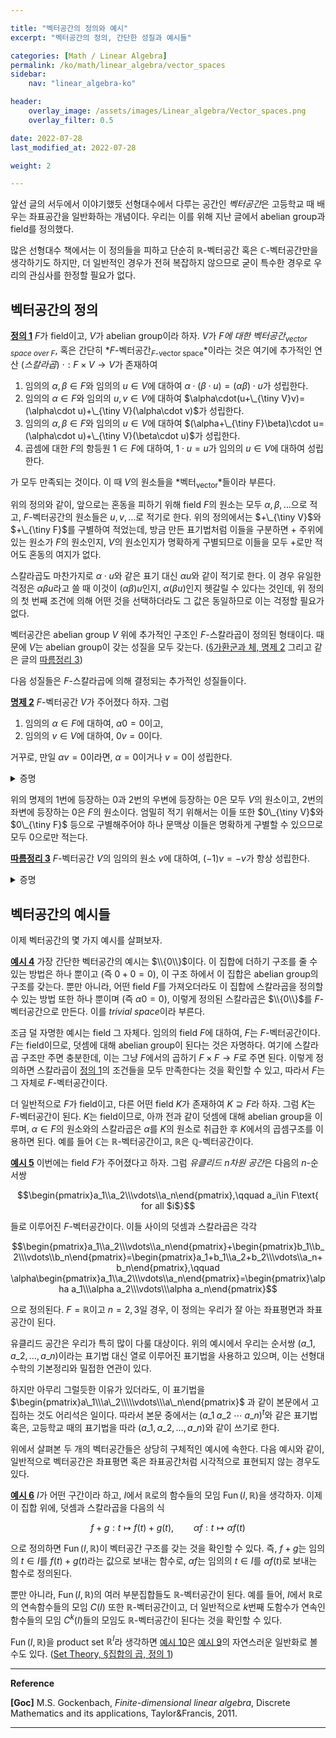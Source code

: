 ```yaml
---

title: "벡터공간의 정의와 예시"
excerpt: "벡터공간의 정의, 간단한 성질과 예시들"

categories: [Math / Linear Algebra]
permalink: /ko/math/linear_algebra/vector_spaces
sidebar: 
    nav: "linear_algebra-ko"

header:
    overlay_image: /assets/images/Linear_algebra/Vector_spaces.png
    overlay_filter: 0.5

date: 2022-07-28
last_modified_at: 2022-07-28

weight: 2

---
```


앞선 글의 서두에서 이야기했듯 선형대수에서 다루는 공간인 *벡터공간*은 고등학교 때 배우는 좌표공간을 일반화하는 개념이다. 우리는 이를 위해 지난 글에서 abelian group과 field를 정의했다. 

많은 선형대수 책에서는 이 정의들을 피하고 단순히 $\mathbb{R}$-벡터공간 혹은 $\mathbb{C}$-벡터공간만을 생각하기도 하지만, 더 일반적인 경우가 전혀 복잡하지 않으므로 굳이 특수한 경우로 우리의 관심사를 한정할 필요가 없다.

## 벡터공간의 정의

<div class="definition" markdown="1">

<ins id="df1">**정의 1**</ins> $F$가 field이고, $V$가 abelian group이라 하자. $V$가 *$F$에 대한 벡터공간<sub>vector space over $F$</sub>*, 혹은 간단히 *$F$-벡터공간<sub>$F$-vector space</sub>*이라는 것은 여기에 추가적인 연산 (*스칼라곱*) $\cdot:F\times V\rightarrow V$가 존재하여 

1. 임의의 $\alpha,\beta\in F$와 임의의 $u\in V$에 대하여 $\alpha\cdot(\beta\cdot u)=(\alpha\beta)\cdot u$가 성립한다.
2. 임의의 $\alpha\in F$와 임의의 $u,v\in V$에 대하여 $\alpha\cdot(u+\_{\tiny V}v)=(\alpha\cdot u)+\_{\tiny V}(\alpha\cdot v)$가 성립한다.
3. 임의의 $\alpha,\beta\in F$와 임의의 $u\in V$에 대하여 $(\alpha+\_{\tiny F}\beta)\cdot u=(\alpha\cdot u)+\_{\tiny V}(\beta\cdot u)$가 성립한다.  
4. 곱셈에 대한 $F$의 항등원 $1\in F$에 대하여, $1\cdot u=u$가 임의의 $u\in V$에 대하여 성립한다.

가 모두 만족되는 것이다. 이 때 $V$의 원소들을 *벡터<sub>vector</sub>*들이라 부른다.

</div>

위의 정의와 같이, 앞으로는 혼동을 피하기 위해 field $F$의 원소는 모두 $\alpha,\beta,\ldots$으로 적고, $F$-벡터공간의 원소들은 $u,v,\ldots$로 적기로 한다. 위의 정의에서는 $+\_{\tiny V}$와 $+\_{\tiny F}$를 구별하여 적었는데, 방금 만든 표기법처럼 이들을 구분하면 $+$ 주위에 있는 원소가 $F$의 원소인지, $V$의 원소인지가 명확하게 구별되므로 이들을 모두 $+$로만 적어도 혼동의 여지가 없다.  

스칼라곱도 마찬가지로 $\alpha\cdot u$와 같은 표기 대신 $\alpha u$와 같이 적기로 한다. 이 경우 유일한 걱정은 $\alpha\beta u$라고 쓸 때 이것이 $(\alpha\beta)u$인지, $\alpha(\beta u)$인지 헷갈릴 수 있다는 것인데, 위 정의의 첫 번째 조건에 의해 어떤 것을 선택하더라도 그 값은 동일하므로 이는 걱정할 필요가 없다.  

벡터공간은 abelian group $V$ 위에 추가적인 구조인 $F$-스칼라곱이 정의된 형태이다. 때문에 $V$는 abelian group이 갖는 성질을 모두 갖는다. ([§가환군과 체, 명제 2](/ko/math/linear_algebra/fields#pp2) 그리고 같은 글의 [따름정리 3](/ko/math/linear_algebra/fields))

다음 성질들은 $F$-스칼라곱에 의해 결정되는 추가적인 성질들이다.

<div class="proposition" markdown="1">

<ins id="pp2">**명제 2**</ins> $F$-벡터공간 $V$가 주어졌다 하자. 그럼

1. 임의의 $\alpha\in F$에 대하여, $\alpha0=0$이고,
2. 임의의 $v\in V$에 대하여, $0v=0$이다.

거꾸로, 만일 $\alpha v=0$이라면, $\alpha=0$이거나 $v=0$이 성립한다.

</div>
<details class="proof" markdown="1">
<summary>증명</summary>

처음 두 주장은 앞선 글의 [명제 6](/ko/math/linear_algebra/fields#pp6)과 비슷하게 진행하면 된다. 예를 들어, 

$$\alpha0+\alpha0=\alpha(0+0)=\alpha0$$

이므로 $\alpha0=0$이고, 이와 비슷하게

$$0v+0v=(0+0)v=0v$$

이므로 $0v=0$이다. 마지막으로, $\alpha v=0$이고 $\alpha\neq 0$이라 하자. 만일 $\alpha\neq 0$이라면, $\alpha^{-1}\in F$가 존재하여 $\alpha\alpha^{-1}=1$이고, 따라서

$$v=1v=(\alpha^{-1}\alpha)v=\alpha^{-1}(\alpha v)=\alpha^{-1}0=0$$

이므로, $v=0$이 되어 주어진 명제가 성립한다.

</details>

위의 명제의 1번에 등장하는 $0$과 2번의 우변에 등장하는 $0$은 모두 $V$의 원소이고, 2번의 좌변에 등장하는 $0$은 $F$의 원소이다. 엄밀히 적기 위해서는 이들 또한 $0\_{\tiny V}$와 $0\_{\tiny F}$ 등으로 구별해주어야 하나 문맥상 이들은 명확하게 구별할 수 있으므로 모두 $0$으로만 적는다.

<div class="proposition" markdown="1">

<ins id="crl3">**따름정리 3**</ins> $F$-벡터공간 $V$의 임의의 원소 $v$에 대하여, $(-1)v=-v$가 항상 성립한다.

</div>
<details class="proof" markdown="1">
<summary>증명</summary>

다음의 식

$$(-1)v+v=(-1)v+1v=((-1)+1)v=0v=0$$

과 $V$에서의 덧셈에 대한 역원의 유일성으로부터 자명하다.

</details>

## 벡터공간의 예시들

이제 벡터공간의 몇 가지 예시를 살펴보자.

<div class="example" markdown="1">

<ins id="ex4">**예시 4**</ins> 가장 간단한 벡터공간의 예시는 $\\{0\\}$이다. 이 집합에 더하기 구조를 줄 수 있는 방법은 하나 뿐이고 (즉 $0+0=0$), 이 구조 하에서 이 집합은 abelian group의 구조를 갖는다. 뿐만 아니라, 어떤 field $F$를 가져오더라도 이 집합에 스칼라곱을 정의할 수 있는 방법 또한 하나 뿐이며 (즉 $\alpha 0=0$), 이렇게 정의된 스칼라곱은 $\\{0\\}$를 $F$-벡터공간으로 만든다. 이를 *trivial space*이라 부른다.

조금 덜 자명한 예시는 field 그 자체다. 임의의 field $F$에 대하여, $F$는 $F$-벡터공간이다. $F$는 field이므로, 덧셈에 대해 abelian group이 된다는 것은 자명하다. 여기에 스칼라곱 구조만 주면 충분한데, 이는 그냥 $F$에서의 곱하기 $F\times F\rightarrow F$로 주면 된다. 이렇게 정의하면 스칼라곱이 [정의 1](#df1)의 조건들을 모두 만족한다는 것을 확인할 수 있고, 따라서 $F$는 그 자체로 $F$-벡터공간이다. 

더 일반적으로 $F$가 field이고, 다른 어떤 field $K$가 존재하여 $K\supseteq F$라 하자. 그럼 $K$는 $F$-벡터공간이 된다. $K$는 field이므로, 아까 전과 같이 덧셈에 대해 abelian group을 이루며, $\alpha\in F$의 원소와의 스칼라곱은 $\alpha$를 $K$의 원소로 취급한 후 $K$에서의 곱셈구조를 이용하면 된다. 예를 들어 $\mathbb{C}$는 $\mathbb{R}$-벡터공간이고, $\mathbb{R}$은 $\mathbb{Q}$-벡터공간이다. 

</div>

<div class="example" markdown="1">

<ins id="ex5">**예시 5**</ins> 이번에는 field $F$가 주어졌다고 하자. 그럼 *유클리드 $n$차원 공간*은 다음의 $n$-순서쌍

$$\begin{pmatrix}a_1\\a_2\\\vdots\\a_n\end{pmatrix},\qquad a_i\in F\text{ for all $i$}$$

들로 이루어진 $F$-벡터공간이다. 이들 사이의 덧셈과 스칼라곱은 각각

$$\begin{pmatrix}a_1\\a_2\\\vdots\\a_n\end{pmatrix}+\begin{pmatrix}b_1\\b_2\\\vdots\\b_n\end{pmatrix}=\begin{pmatrix}a_1+b_1\\a_2+b_2\\\vdots\\a_n+b_n\end{pmatrix},\qquad \alpha\begin{pmatrix}a_1\\a_2\\\vdots\\a_n\end{pmatrix}=\begin{pmatrix}\alpha a_1\\\alpha a_2\\\vdots\\\alpha a_n\end{pmatrix}$$

으로 정의된다. $F=\mathbb{R}$이고 $n=2,3$일 경우, 이 정의는 우리가 잘 아는 좌표평면과 좌표공간이 된다. 

</div>

유클리드 공간은 우리가 특히 많이 다룰 대상이다. 위의 예시에서 우리는 순서쌍 $(a\_1, a\_2, \ldots, a\_n)$이라는 표기법 대신 열로 이루어진 표기법을 사용하고 있으며, 이는 선형대수학의 기본정리와 밀접한 연관이 있다.

 하지만 아무리 그럴듯한 이유가 있더라도, 이 표기법을 $\begin{pmatrix}a\_1\\\a\_2\\\\\vdots\\\a\_n\end{pmatrix}$ 과 같이 본문에서 고집하는 것도 어리석은 일이다. 따라서 본문 중에서는 $(a\_1\;a\_2\;\cdots\;a\_n)^t$와 같은 표기법 혹은, 고등학교 때의 표기법을 따라 $(a\_1,a\_2,\ldots, a\_n)$와 같이 쓰기로 한다.

위에서 살펴본 두 개의 벡터공간들은 상당히 구체적인 예시에 속한다. 다음 예시와 같이, 일반적으로 벡터공간은 좌표평면 혹은 좌표공간처럼 시각적으로 표현되지 않는 경우도 있다.

<div class="example" markdown="1">

<ins id="ex6">**예시 6**</ins> $I$가 어떤 구간이라 하고, $I$에서 $\mathbb{R}$로의 함수들의 모임 $\operatorname{Fun}(I,\mathbb{R})$을 생각하자. 이제 이 집합 위에, 덧셈과 스칼라곱을 다음의 식

$$f+g:t\mapsto f(t)+g(t),\qquad \alpha f:t\mapsto \alpha f(t)$$

으로 정의하면 $\operatorname{Fun}(I,\mathbb{R})$이 벡터공간 구조를 갖는 것을 확인할 수 있다. 즉, $f+g$는 임의의 $t\in I$를 $f(t)+g(t)$라는 값으로 보내는 함수로, $\alpha f$는 임의의 $t\in I$를 $\alpha f(t)$로 보내는 함수로 정의된다. 

뿐만 아니라, $\operatorname{Fun}(I,\mathbb{R})$의 여러 부분집합들도 $\mathbb{R}$-벡터공간이 된다. 예를 들어, $I$에서 $\mathbb{R}$로의 연속함수들의 모임 $C(I)$ 또한 $\mathbb{R}$-벡터공간이고, 더 일반적으로 $k$번째 도함수가 연속인 함수들의 모임 $C^k(I)$들의 모임도 $\mathbb{R}$-벡터공간이 된다는 것을 확인할 수 있다.

</div>

$\operatorname{Fun}(I,\mathbb{R})$을 product set $\mathbb{R}^I$라 생각하면 [예시 10](#ex10)은 [예시 9](#ex9)의 자연스러운 일반화로 볼 수도 있다. ([Set Theory, §집합의 곱, 정의 1](/ko/math/set_theory/product_of_sets#df1))

---
**Reference**

**[Goc]** M.S. Gockenbach, *Finite-dimensional linear algebra*, Discrete Mathematics and its applications, Taylor&Francis, 2011.

---